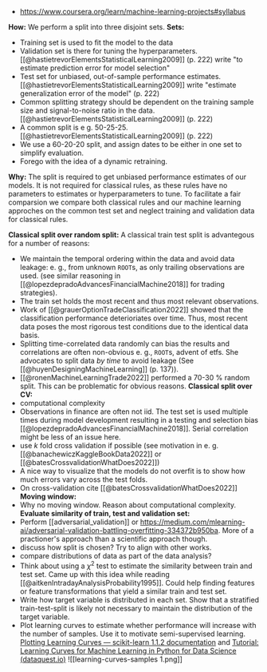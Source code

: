 - https://www.coursera.org/learn/machine-learning-projects#syllabus

**How:**
We perform a split into three disjoint sets.
**Sets:**
- Training set is used to fit the model to the data
- Validation set is there for tuning the hyperparameters. [[@hastietrevorElementsStatisticalLearning2009]] (p. 222) write "to estimate prediction error for model selection"
- Test set for unbiased, out-of-sample performance estimates. [[@hastietrevorElementsStatisticalLearning2009]] write "estimate generalization error of the model" (p. 222)
- Common splitting strategy should be dependent on the training sample size and signal-to-noise ratio in the data. [[@hastietrevorElementsStatisticalLearning2009]] (p. 222)
- A common split is e g. 50-25-25. [[@hastietrevorElementsStatisticalLearning2009]] (p. 222)
- We use a 60-20-20 split, and assign dates to be either in one set to simplify evaluation.
- Forego with the idea of a dynamic retraining.

**Why:**
The split is required to get unbiased performance estimates of our models. It is not required for classical rules, as these rules have no parameters to estimates or hyperparameters to tune.
To facilitate a fair comparsion we compare both classical rules and our machine learning approches on the common test set and neglect training and validation data for classical rules.

**Classical split over random split:**
A classical train test split is advantegous for a number of reasons:
- We maintain the temporal ordering within the data and avoid data leakage: e. g., from unknown `ROOT`s, as only trailing observations are used. (see similar reasoning in [[@lopezdepradoAdvancesFinancialMachine2018]] for trading strategies).
- The train set holds the most recent and thus most relevant observations.
- Work of [[@grauerOptionTradeClassification2022]] showed that the classification performance deterioriates over time. Thus, most recent data poses the most rigorous test conditions due to the identical data basis.
- Splitting time-correlated data randomly can bias the results and correlations are often non-obvious e. g., `ROOT`s, advent of etfs. She advocates to split data *by time* to avoid leakage (See [[@huyenDesigningMachineLearning]] (p. 137)).
- [[@ronenMachineLearningTrade2022]] performed a 70-30 % random split. This can be problematic for obvious reasons.
**Classical split over CV:**
- computational complexity
- Observations in finance are often not iid. The test set is used multiple times during model development resulting in a testing and selection bias [[@lopezdepradoAdvancesFinancialMachine2018]]. Serial correlation might be less of an issue here.
- use $k$ fold cross validation if possible (see motivation in e. g. [[@banachewiczKaggleBookData2022]] or [[@batesCrossvalidationWhatDoes2022]])
- A nice way to visualize that the models do not overfit is to show how much errors vary across the test folds.
- On cross-validation cite [[@batesCrossvalidationWhatDoes2022]]
**Moving window:**
- Why no moving window. Reason about computational complexity.
**Evaluate similarity of train, test and validation set:**
- Perform [[adversarial_validation]] or https://medium.com/mlearning-ai/adversarial-validation-battling-overfitting-334372b950ba. More of a practioner's approach than a scientific approach though. 
- discuss how split is chosen? Try to align with other works.
- compare distributions of data as part of the data analysis?
- Think about using a $\chi^2$ test to estimate the similarity between train and test set. Came up with this idea while reading [[@aitkenIntradayAnalysisProbability1995]]. Could help finding features or feature transformations that yield a similar train and test set.
- Write how target variable is distributed in each set. 
 Show that a stratified train-test-split is likely not necessary to maintain the distribution of the target variable.
- Plot learning curves to estimate whether performance will increase with the number of samples. Use it to motivate semi-supervised learning.  [Plotting Learning Curves — scikit-learn 1.1.2 documentation](https://scikit-learn.org/stable/auto_examples/model_selection/plot_learning_curve.html) and [Tutorial: Learning Curves for Machine Learning in Python for Data Science (dataquest.io)](https://www.dataquest.io/blog/learning-curves-machine-learning/)
![[learning-curves-samples 1.png]]
